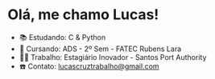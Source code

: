 # Olá, me chamo Lucas!

- 📚 Estudando: C & Python
- 🏫 Cursando: ADS - 2º Sem - FATEC Rubens Lara
- 👨‍💼 Trabalho: Estagiário Inovador - Santos Port Authority
- ☎️ Contato: lucascruztrabalho@gmail.com
